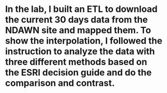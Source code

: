 # In the lab, I built an ETL to download the current 30 days data from the NDAWN site and mapped them. To show the interpolation, I followed the instruction to analyze the data with three different methods based on the ESRI decision guide and do the comparison and contrast.
